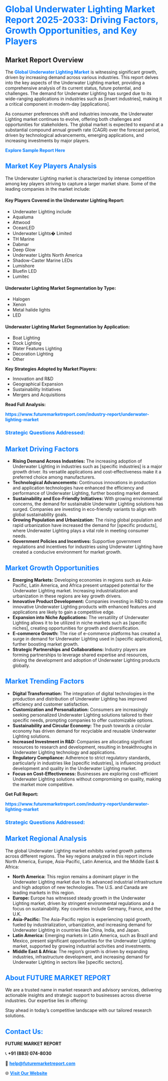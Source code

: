 <h1 style="color: #007BFF;">Global Underwater Lighting Market Report 2025-2033: Driving Factors, Growth Opportunities, and Key Players</h1>

<section id="overview">
<h2>Market Report Overview</h2>
<p>The <a href="https://www.futuremarketreport.com/industry-report/underwater-lighting-market" style="color: #007BFF; text-decoration: none;"><strong>Global Underwater Lighting Market</strong></a> is witnessing significant growth, driven by increasing demand across various industries. This report delves into the key aspects of the Underwater Lighting market, providing a comprehensive analysis of its current status, future potential, and challenges. The demand for Underwater Lighting has surged due to its wide-ranging applications in industries such as [insert industries], making it a critical component in modern-day [applications].</p>
<p>As consumer preferences shift and industries innovate, the Underwater Lighting market continues to evolve, offering both challenges and opportunities for stakeholders. The global market is expected to expand at a substantial compound annual growth rate (CAGR) over the forecast period, driven by technological advancements, emerging applications, and increasing investments by major players.</p>
</section>

<section id="overview">
<p><a href="https://www.futuremarketreport.com/request-sample/reportId=98700" style="color: #007BFF; text-decoration: none;"><strong>Explore Sample Report Here</strong></a></p>
</section>

<section id="key-players">
<h2 style="color: #007BFF;">Market Key Players Analysis</h2>
<p>The Underwater Lighting market is characterized by intense competition among key players striving to capture a larger market share. Some of the leading companies in the market include:</p>
<h4>Key Players Covered in the Underwater Lighting Report:</h4>
<ul><li>Underwater Lighting include</li><li>Aqualuma</li><li>Attwood</li><li>OceanLED</li><li>Underwater Lights� Limited</li><li>TH Marine</li><li>Dabmar</li><li>Deep Glow</li><li>Underwater Lights North America</li><li>Shadow-Caster Marine LEDs</li><li>Lumishore</li><li>Bluefin LED</li><li>Lumitec</li></ul>
<h4>Underwater Lighting Market Segmentation by Type:</h4>
<ul><li>Halogen</li><li>Xenon</li><li>Metal halide lights</li><li>LED</li></ul>

<h4>Underwater Lighting Market Segmentation by Application:</h4>
<ul><li>Boat Lighting</li><li>Dock Lighting</li><li>Water Features Lighting</li><li>Decoration Lighting</li><li>Other</li></ul>
<p><strong>Key Strategies Adopted by Market Players:</strong></p>
<ul>
<li>Innovation and R&D</li>
<li>Geographical Expansion</li>
<li>Sustainability Initiatives</li>
<li>Mergers and Acquisitions</li>
</ul>
</section>

<section>
<p><strong>Read Full Analysis: </strong></p><a href="https://www.futuremarketreport.com/industry-report/underwater-lighting-market" style="color: #007BFF; text-decoration: none;"><strong>https://www.futuremarketreport.com/industry-report/underwater-lighting-market</strong></a>
<h3 style="color: #007BFF;">Strategic Questions Addressed:</h3>
</section>

<section id="driving-factors">
<h2 style="color: #007BFF;">Market Driving Factors</h2>
<ul>
<li><strong>Rising Demand Across Industries:</strong> The increasing adoption of Underwater Lighting in industries such as [specific industries] is a major growth driver. Its versatile applications and cost-effectiveness make it a preferred choice among manufacturers.</li>
<li><strong>Technological Advancements:</strong> Continuous innovations in production and application technologies have enhanced the efficiency and performance of Underwater Lighting, further boosting market demand.</li>
<li><strong>Sustainability and Eco-Friendly Initiatives:</strong> With growing environmental concerns, the demand for sustainable Underwater Lighting solutions has surged. Companies are investing in eco-friendly variants to align with global sustainability goals.</li>
<li><strong>Growing Population and Urbanization:</strong> The rising global population and rapid urbanization have increased the demand for [specific products], where Underwater Lighting plays a vital role in meeting consumer needs.</li>
<li><strong>Government Policies and Incentives:</strong> Supportive government regulations and incentives for industries using Underwater Lighting have created a conducive environment for market growth.</li>
</ul>
</section>

<section id="growth-opportunities">
<h2 style="color: #007BFF;">Market Growth Opportunities</h2>
<ul>
<li><strong>Emerging Markets:</strong> Developing economies in regions such as Asia-Pacific, Latin America, and Africa present untapped potential for the Underwater Lighting market. Increasing industrialization and urbanization in these regions are key growth drivers.</li>
<li><strong>Innovative Product Development:</strong> Companies investing in R&D to create innovative Underwater Lighting products with enhanced features and applications are likely to gain a competitive edge.</li>
<li><strong>Expansion into Niche Applications:</strong> The versatility of Underwater Lighting allows it to be utilized in niche markets such as [specific niches], creating opportunities for growth and diversification.</li>
<li><strong>E-commerce Growth:</strong> The rise of e-commerce platforms has created a surge in demand for Underwater Lighting used in [specific applications], further boosting market growth.</li>
<li><strong>Strategic Partnerships and Collaborations:</strong> Industry players are forming partnerships to leverage shared expertise and resources, driving the development and adoption of Underwater Lighting products globally.</li>
</ul>
</section>

<section id="trending-factors">
<h2 style="color: #007BFF;">Market Trending Factors</h2>
<ul>
<li><strong>Digital Transformation:</strong> The integration of digital technologies in the production and distribution of Underwater Lighting has improved efficiency and customer satisfaction.</li>
<li><strong>Customization and Personalization:</strong> Consumers are increasingly seeking personalized Underwater Lighting solutions tailored to their specific needs, prompting companies to offer customizable options.</li>
<li><strong>Sustainability and Circular Economy:</strong> The push towards a circular economy has driven demand for recyclable and reusable Underwater Lighting solutions.</li>
<li><strong>Increased Investment in R&D:</strong> Companies are allocating significant resources to research and development, resulting in breakthroughs in Underwater Lighting technology and applications.</li>
<li><strong>Regulatory Compliance:</strong> Adherence to strict regulatory standards, particularly in industries like [specific industries], is influencing product development and quality in the Underwater Lighting market.</li>
<li><strong>Focus on Cost-Effectiveness:</strong> Businesses are exploring cost-efficient Underwater Lighting solutions without compromising on quality, making the market more competitive.</li>
</ul>
</section>

<section>
<p><strong>Get Full Report: </strong></p><a href="https://www.futuremarketreport.com/industry-report/underwater-lighting-market" style="color: #007BFF; text-decoration: none;"><strong>https://www.futuremarketreport.com/industry-report/underwater-lighting-market</strong></a>
<h3 style="color: #007BFF;">Strategic Questions Addressed:</h3>
</section>


<section id="regional-analysis">
<h2 style="color: #007BFF;">Market Regional Analysis</h2>
<p>The global Underwater Lighting market exhibits varied growth patterns across different regions. The key regions analyzed in this report include North America, Europe, Asia-Pacific, Latin America, and the Middle East & Africa:</p>
<ul>
<li><strong>North America:</strong> This region remains a dominant player in the Underwater Lighting market due to its advanced industrial infrastructure and high adoption of new technologies. The U.S. and Canada are leading markets in this region.</li>
<li><strong>Europe:</strong> Europe has witnessed steady growth in the Underwater Lighting market, driven by stringent environmental regulations and a focus on sustainability. Key countries include Germany, France, and the U.K.</li>
<li><strong>Asia-Pacific:</strong> The Asia-Pacific region is experiencing rapid growth, fueled by industrialization, urbanization, and increasing demand for Underwater Lighting in countries like China, India, and Japan.</li>
<li><strong>Latin America:</strong> Emerging markets in Latin America, such as Brazil and Mexico, present significant opportunities for the Underwater Lighting market, supported by growing industrial activities and investments.</li>
<li><strong>Middle East & Africa:</strong> The region’s growth is driven by expanding industries, infrastructure development, and increasing demand for Underwater Lighting in sectors like [specific sectors].</li>
</ul>
</section>

<footer>
<h2 style="color: #007BFF;">About FUTURE MARKET REPORT</h2>
<p>We are a trusted name in market research and advisory services, delivering actionable insights and strategic support to businesses across diverse industries. Our expertise lies in offering:</p>

<p>Stay ahead in today’s competitive landscape with our tailored research solutions.</p>

<h2 style="color: #007BFF;">Contact Us:</h2>
<p><strong>FUTURE MARKET REPORT</strong></p>
<p>📞 <strong>+91 (883) 074-8030</strong></p>
<p>📧 <strong><a href="mailto:help@futuremarketreport.com" style="color: #007BFF;">help@futuremarketreport.com</a></strong></p>
<p>🌐 <strong><a href="https://www.futuremarketreport.com/" style="color: #007BFF;">Visit Our Website</a></strong></p>
</footer>